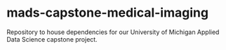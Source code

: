 # mads-capstone-medical-imaging
Repository to house dependencies for our University of Michigan Applied Data Science capstone project.
